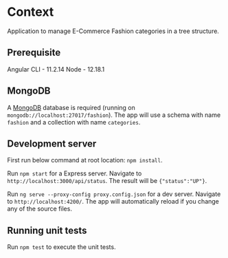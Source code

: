 # Context

Application to manage E-Commerce Fashion categories in a tree structure.

## Prerequisite

Angular CLI - 11.2.14
Node - 12.18.1 

## MongoDB 

A [MongoDB](https://docs.mongodb.com/manual/tutorial/) database is required (running on `mongodb://localhost:27017/fashion`).
The app will use a schema with name `fashion` and a collection with name `categories`.

## Development server

First run below command at root location:
`npm install`.

Run `npm start` for a Express server. Navigate to `http://localhost:3000/api/status`. The result will be `{"status":"UP"}`.

Run `ng serve --proxy-config proxy.config.json` for a dev server. Navigate to `http://localhost:4200/`. The app will automatically reload if you change any of the source files.

## Running unit tests

Run `npm test` to execute the unit tests.
